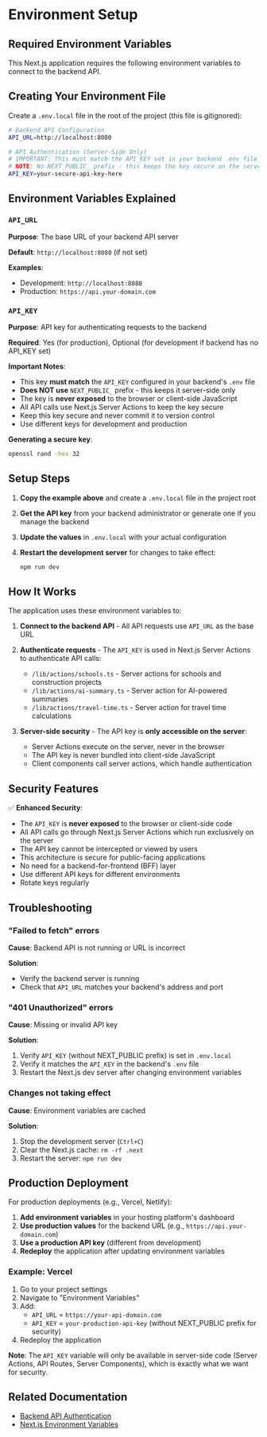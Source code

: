 # Environment Setup

## Required Environment Variables

This Next.js application requires the following environment variables to connect to the backend API.

## Creating Your Environment File

Create a `.env.local` file in the root of the project (this file is gitignored):

```bash
# Backend API Configuration
API_URL=http://localhost:8080

# API Authentication (Server-Side Only)
# IMPORTANT: This must match the API_KEY set in your backend .env file
# NOTE: No NEXT_PUBLIC_ prefix - this keeps the key secure on the server
API_KEY=your-secure-api-key-here
```

## Environment Variables Explained

### `API_URL`

**Purpose**: The base URL of your backend API server

**Default**: `http://localhost:8080` (if not set)

**Examples**:
- Development: `http://localhost:8080`
- Production: `https://api.your-domain.com`

### `API_KEY`

**Purpose**: API key for authenticating requests to the backend

**Required**: Yes (for production), Optional (for development if backend has no API_KEY set)

**Important Notes**:
- This key **must match** the `API_KEY` configured in your backend's `.env` file
- **Does NOT use** `NEXT_PUBLIC_` prefix - this keeps it server-side only
- The key is **never exposed** to the browser or client-side JavaScript
- All API calls use Next.js Server Actions to keep the key secure
- Keep this key secure and never commit it to version control
- Use different keys for development and production

**Generating a secure key**:
```bash
openssl rand -hex 32
```

## Setup Steps

1. **Copy the example above** and create a `.env.local` file in the project root

2. **Get the API key** from your backend administrator or generate one if you manage the backend

3. **Update the values** in `.env.local` with your actual configuration

4. **Restart the development server** for changes to take effect:
   ```bash
   npm run dev
   ```

## How It Works

The application uses these environment variables to:

1. **Connect to the backend API** - All API requests use `API_URL` as the base URL

2. **Authenticate requests** - The `API_KEY` is used in Next.js Server Actions to authenticate API calls:
   - `/lib/actions/schools.ts` - Server actions for schools and construction projects
   - `/lib/actions/ai-summary.ts` - Server action for AI-powered summaries
   - `/lib/actions/travel-time.ts` - Server action for travel time calculations

3. **Server-side security** - The API key is **only accessible on the server**:
   - Server Actions execute on the server, never in the browser
   - The API key is never bundled into client-side JavaScript
   - Client components call server actions, which handle authentication

## Security Features

✅ **Enhanced Security**:

- The `API_KEY` is **never exposed** to the browser or client-side code
- All API calls go through Next.js Server Actions which run exclusively on the server
- The API key cannot be intercepted or viewed by users
- This architecture is secure for public-facing applications
- No need for a backend-for-frontend (BFF) layer
- Use different API keys for different environments
- Rotate keys regularly

## Troubleshooting

### "Failed to fetch" errors

**Cause**: Backend API is not running or URL is incorrect

**Solution**: 
- Verify the backend server is running
- Check that `API_URL` matches your backend's address and port

### "401 Unauthorized" errors

**Cause**: Missing or invalid API key

**Solution**:
1. Verify `API_KEY` (without NEXT_PUBLIC prefix) is set in `.env.local`
2. Verify it matches the `API_KEY` in the backend's `.env` file
3. Restart the Next.js dev server after changing environment variables

### Changes not taking effect

**Cause**: Environment variables are cached

**Solution**:
1. Stop the development server (`Ctrl+C`)
2. Clear the Next.js cache: `rm -rf .next`
3. Restart the server: `npm run dev`

## Production Deployment

For production deployments (e.g., Vercel, Netlify):

1. **Add environment variables** in your hosting platform's dashboard
2. **Use production values** for the backend URL (e.g., `https://api.your-domain.com`)
3. **Use a production API key** (different from development)
4. **Redeploy** the application after updating environment variables

### Example: Vercel

1. Go to your project settings
2. Navigate to "Environment Variables"
3. Add:
   - `API_URL` = `https://your-api-domain.com`
   - `API_KEY` = `your-production-api-key` (without NEXT_PUBLIC prefix for security)
4. Redeploy the application

**Note**: The `API_KEY` variable will only be available in server-side code (Server Actions, API Routes, Server Components), which is exactly what we want for security.

## Related Documentation

- [Backend API Authentication](/path/to/backend/API_AUTH.md)
- [Next.js Environment Variables](https://nextjs.org/docs/basic-features/environment-variables)


